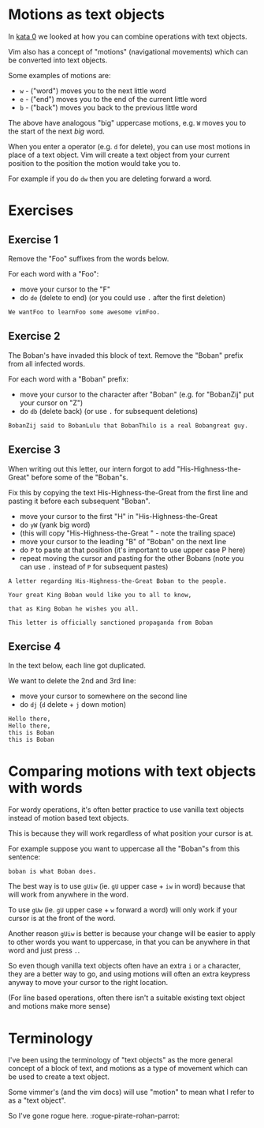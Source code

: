 # Motions as text objects

In [kata 0](./000_operations_and_text_objects.md) we looked at how you can combine operations with text objects.

Vim also has a concept of "motions" (navigational movements) which can be converted into text objects.

Some examples of motions are:

- `w` - ("word") moves you to the next little word
- `e` - ("end") moves you to the end of the current little word
- `b` - ("back") moves you back to the previous little word

The above have analogous "big" uppercase motions, e.g. `W` moves you to the start of the next _big_ word.

When you enter a operator (e.g. `d` for delete), you can use most motions in place of a text object.
Vim will create a text object from your current position to the position the motion would take you to.

For example if you do `dw` then you are deleting forward a word.

# Exercises

## Exercise 1

Remove the "Foo" suffixes from the words below.

For each word with a "Foo":

- move your cursor to the "F"
- do `de` (delete to end) (or you could use `.` after the first deletion)

```
We wantFoo to learnFoo some awesome vimFoo.
```

## Exercise 2

The Boban's have invaded this block of text. Remove the "Boban" prefix from all infected words.

For each word with a "Boban" prefix:

- move your cursor to the character after "Boban" (e.g. for "BobanZij" put your cursor on "Z")
- do `db` (delete back) (or use `.` for subsequent deletions)

```
BobanZij said to BobanLulu that BobanThilo is a real Bobangreat guy.
```

## Exercise 3

When writing out this letter, our intern forgot to add "His-Highness-the-Great" before some of the "Boban"s.

Fix this by copying the text His-Highness-the-Great from the first line and pasting it before each subsequent "Boban".

- move your cursor to the first "H" in "His-Highness-the-Great
- do `yW` (yank big word)
- (this will copy "His-Highness-the-Great " - note the trailing space)
- move your cursor to the leading "B" of "Boban" on the next line
- do `P` to paste at that position (it's important to use upper case P here)
- repeat moving the cursor and pasting for the other Bobans (note you can use `.` instead of `P` for subsequent pastes)

```
A letter regarding His-Highness-the-Great Boban to the people.

Your great King Boban would like you to all to know,

that as King Boban he wishes you all.

This letter is officially sanctioned propaganda from Boban
```

## Exercise 4

In the text below, each line got duplicated.

We want to delete the 2nd and 3rd line:

- move your cursor to somewhere on the second line
- do `dj` (`d` delete + `j` down motion)

```
Hello there,
Hello there,
this is Boban
this is Boban
```

# Comparing motions with text objects with words

For wordy operations, it's often better practice to use vanilla text objects instead of motion based text objects.

This is because they will work regardless of what position your cursor is at.

For example suppose you want to uppercase all the "Boban"s from this sentence:

```
boban is what Boban does.
```

The best way is to use `gUiw` (ie. `gU` upper case + `iw` in word) because that will work from anywhere in the word.

To use `gUw` (ie. `gU` upper case + `w` forward a word) will only work if your cursor is at the front of the word.

Another reason `gUiw` is better is because your change will be easier to apply to other words you want to uppercase,
in that you can be anywhere in that word and just press `.`.

So even though vanilla text objects often have an extra `i` or `a` character, they are a better way to go,
and using motions will often an extra keypress anyway to move your cursor to the right location.

(For line based operations, often there isn't a suitable existing text object and motions make more sense)

# Terminology

I've been using the terminology of "text objects" as the more general concept of a block of text,
and motions as a type of movement which can be used to create a text object.

Some vimmer's (and the vim docs) will use "motion" to mean what I refer to as a "text object".

So I've gone rogue here. :rogue-pirate-rohan-parrot:

